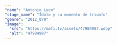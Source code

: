 ```yaml
---
"name": "Antonio Luco"
"stage_name": "Ídolo y su momento de triunfo"
"genre": "2012_079"
"image":
  "src": "https://mafi.tv/assets/47984987.webp"
  "alt": "47984987"
---
```

